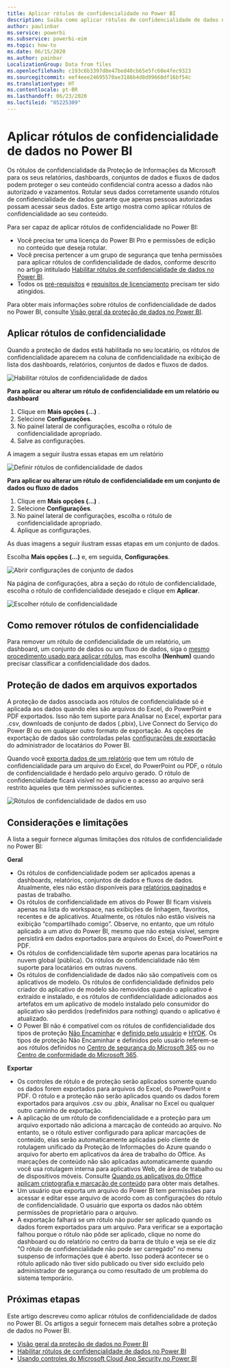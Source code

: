 ```yaml
---
title: Aplicar rótulos de confidencialidade no Power BI
description: Saiba como aplicar rótulos de confidencialidade de dados no Power BI
author: paulinbar
ms.service: powerbi
ms.subservice: powerbi-eim
ms.topic: how-to
ms.date: 06/15/2020
ms.author: painbar
LocalizationGroup: Data from files
ms.openlocfilehash: c193c6b3397d8e47bed40cb65e5fc60e4fec9323
ms.sourcegitcommit: eef4eee24695570ae3186b4d8d99660df16bf54c
ms.translationtype: HT
ms.contentlocale: pt-BR
ms.lasthandoff: 06/23/2020
ms.locfileid: "85225309"
---
```

# <a name="apply-data-sensitivity-labels-in-power-bi"></a>Aplicar rótulos de confidencialidade de dados no Power BI

Os rótulos de confidencialidade da Proteção de Informações da Microsoft para os seus relatórios, dashboards, conjuntos de dados e fluxos de dados podem proteger o seu conteúdo confidencial contra acesso a dados não autorizado e vazamentos. Rotular seus dados corretamente usando rótulos de confidencialidade de dados garante que apenas pessoas autorizadas possam acessar seus dados. Este artigo mostra como aplicar rótulos de confidencialidade ao seu conteúdo.

Para ser capaz de aplicar rótulos de confidencialidade no Power BI:
* Você precisa ter uma licença do Power BI Pro e permissões de edição no conteúdo que deseja rotular.
* Você precisa pertencer a um grupo de segurança que tenha permissões para aplicar rótulos de confidencialidade de dados, conforme descrito no artigo intitulado [Habilitar rótulos de confidencialidade de dados no Power BI](../admin/service-security-enable-data-sensitivity-labels.md#enable-data-sensitivity-labels).
* Todos os [pré-requisitos](../admin/service-security-data-protection-overview.md#requirements-for-using-sensitivity-labels-in-power-bi) e [requisitos de licenciamento](../admin/service-security-data-protection-overview.md#licensing) precisam ter sido atingidos.

Para obter mais informações sobre rótulos de confidencialidade de dados no Power BI, consulte [Visão geral da proteção de dados no Power BI](../admin/service-security-data-protection-overview.md).

## <a name="applying-sensitivity-labels"></a>Aplicar rótulos de confidencialidade

Quando a proteção de dados está habilitada no seu locatário, os rótulos de confidencialidade aparecem na coluna de confidencialidade na exibição de lista dos dashboards, relatórios, conjuntos de dados e fluxos de dados.

![Habilitar rótulos de confidencialidade de dados](media/service-security-apply-data-sensitivity-labels/apply-data-sensitivity-labels-01.png)

**Para aplicar ou alterar um rótulo de confidencialidade em um relatório ou dashboard**
1. Clique em **Mais opções (...)** .
1. Selecione **Configurações**.
1. No painel lateral de configurações, escolha o rótulo de confidencialidade apropriado.
1. Salve as configurações.

A imagem a seguir ilustra essas etapas em um relatório

![Definir rótulos de confidencialidade de dados](media/service-security-apply-data-sensitivity-labels/apply-data-sensitivity-labels-02.png)

**Para aplicar ou alterar um rótulo de confidencialidade em um conjunto de dados ou fluxo de dados**

1. Clique em **Mais opções (...)** .
1. Selecione **Configurações**.
1. No painel lateral de configurações, escolha o rótulo de confidencialidade apropriado.
1. Aplique as configurações.

As duas imagens a seguir ilustram essas etapas em um conjunto de dados.

Escolha **Mais opções (...)** e, em seguida, **Configurações**.

![Abrir configurações de conjunto de dados](media/service-security-apply-data-sensitivity-labels/apply-data-sensitivity-labels-05.png)

Na página de configurações, abra a seção do rótulo de confidencialidade, escolha o rótulo de confidencialidade desejado e clique em **Aplicar**.

![Escolher rótulo de confidencialidade](media/service-security-apply-data-sensitivity-labels/apply-data-sensitivity-labels-06.png)

## <a name="removing-sensitivity-labels"></a>Como remover rótulos de confidencialidade
Para remover um rótulo de confidencialidade de um relatório, um dashboard, um conjunto de dados ou um fluxo de dados, siga o [mesmo procedimento usado para aplicar rótulos](#applying-sensitivity-labels), mas escolha **(Nenhum)** quando precisar classificar a confidencialidade dos dados. 

## <a name="data-protection-in-exported-files"></a>Proteção de dados em arquivos exportados

A proteção de dados associada aos rótulos de confidencialidade só é aplicada aos dados quando eles são arquivos do Excel, do PowerPoint e PDF exportados. Isso não tem suporte para Analisar no Excel, exportar para .csv, downloads de conjunto de dados (.pbix), Live Connect do Serviço do Power BI ou em qualquer outro formato de exportação. As opções de exportação de dados são controladas pelas [configurações de exportação](../service-admin-portal.md#export-and-sharing-settings) do administrador de locatários do Power BI.

Quando você [exporta dados de um relatório](https://docs.microsoft.com/power-bi/consumer/end-user-export) que tem um rótulo de confidencialidade para um arquivo do Excel, do PowerPoint ou PDF, o rótulo de confidencialidade é herdado pelo arquivo gerado. O rótulo de confidencialidade ficará visível no arquivo e o acesso ao arquivo será restrito àqueles que têm permissões suficientes.

![Rótulos de confidencialidade de dados em uso](media/service-security-apply-data-sensitivity-labels/apply-data-sensitivity-labels-04b.png)

## <a name="considerations-and-limitations"></a>Considerações e limitações

A lista a seguir fornece algumas limitações dos rótulos de confidencialidade no Power BI:

**Geral**
* Os rótulos de confidencialidade podem ser aplicados apenas a dashboards, relatórios, conjuntos de dados e fluxos de dados. Atualmente, eles não estão disponíveis para [relatórios paginados](../paginated-reports/report-builder-power-bi.md) e pastas de trabalho.
* Os rótulos de confidencialidade em ativos do Power BI ficam visíveis apenas na lista do workspace, nas exibições de linhagem, favoritos, recentes e de aplicativos. Atualmente, os rótulos não estão visíveis na exibição “compartilhado comigo”. Observe, no entanto, que um rótulo aplicado a um ativo do Power BI, mesmo que não esteja visível, sempre persistirá em dados exportados para arquivos do Excel, do PowerPoint e PDF.
* Os rótulos de confidencialidade têm suporte apenas para locatários na nuvem global (pública). Os rótulos de confidencialidade não têm suporte para locatários em outras nuvens.
* Os rótulos de confidencialidade de dados não são compatíveis com os aplicativos de modelo. Os rótulos de confidencialidade definidos pelo criador do aplicativo de modelo são removidos quando o aplicativo é extraído e instalado, e os rótulos de confidencialidade adicionados aos artefatos em um aplicativo de modelo instalado pelo consumidor do aplicativo são perdidos (redefinidos para nothing) quando o aplicativo é atualizado.
* O Power BI não é compatível com os rótulos de confidencialidade dos tipos de proteção [Não Encaminhar](https://docs.microsoft.com/microsoft-365/compliance/encryption-sensitivity-labels?view=o365-worldwide#let-users-assign-permissions) e [definido pelo usuário](https://docs.microsoft.com/microsoft-365/compliance/encryption-sensitivity-labels?view=o365-worldwide#let-users-assign-permissions) e [HYOK](https://docs.microsoft.com/azure/information-protection/configure-adrms-restrictions). Os tipos de proteção Não Encaminhar e definidos pelo usuário referem-se aos rótulos definidos no [Centro de segurança do Microsoft 365](https://security.microsoft.com/) ou no [Centro de conformidade do Microsoft 365](https://compliance.microsoft.com/).

**Exportar**
* Os controles de rótulo e de proteção serão aplicados somente quando os dados forem exportados para arquivos do Excel, do PowerPoint e PDF. O rótulo e a proteção não serão aplicados quando os dados forem exportados para arquivos .csv ou .pbix, Analisar no Excel ou qualquer outro caminho de exportação.
* A aplicação de um rótulo de confidencialidade e a proteção para um arquivo exportado não adiciona a marcação de conteúdo ao arquivo. No entanto, se o rótulo estiver configurado para aplicar marcações de conteúdo, elas serão automaticamente aplicadas pelo cliente de rotulagem unificado da Proteção de Informações do Azure quando o arquivo for aberto em aplicativos da área de trabalho do Office. As marcações de conteúdo não são aplicadas automaticamente quando você usa rotulagem interna para aplicativos Web, de área de trabalho ou de dispositivos móveis. Consulte [Quando os aplicativos do Office aplicam criptografia e marcação de conteúdo](https://docs.microsoft.com/microsoft-365/compliance/sensitivity-labels-office-apps?view=o365-worldwide#when-office-apps-apply-content-marking-and-encryption) para obter mais detalhes.
* Um usuário que exporta um arquivo do Power BI tem permissões para acessar e editar esse arquivo de acordo com as configurações do rótulo de confidencialidade. O usuário que exporta os dados não obtém permissões de proprietário para o arquivo.
* A exportação falhará se um rótulo não puder ser aplicado quando os dados forem exportados para um arquivo. Para verificar se a exportação falhou porque o rótulo não pôde ser aplicado, clique no nome do dashboard ou do relatório no centro da barra de título e veja se ele diz "O rótulo de confidencialidade não pode ser carregado" no menu suspenso de informações que é aberto. Isso poderá acontecer se o rótulo aplicado não tiver sido publicado ou tiver sido excluído pelo administrador de segurança ou como resultado de um problema do sistema temporário.

## <a name="next-steps"></a>Próximas etapas

Este artigo descreveu como aplicar rótulos de confidencialidade de dados no Power BI. Os artigos a seguir fornecem mais detalhes sobre a proteção de dados no Power BI. 

* [Visão geral da proteção de dados no Power BI](../admin/service-security-data-protection-overview.md)
* [Habilitar rótulos de confidencialidade de dados no Power BI](../admin/service-security-enable-data-sensitivity-labels.md)
* [Usando controles do Microsoft Cloud App Security no Power BI](../admin/service-security-using-microsoft-cloud-app-security-controls.md)